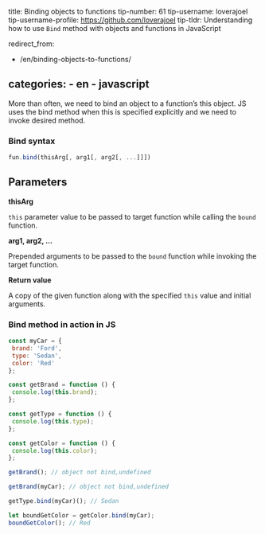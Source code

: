 

title: Binding objects to functions
tip-number: 61
tip-username: loverajoel
tip-username-profile: https://github.com/loverajoel
tip-tldr: Understanding how to use `Bind` method with objects and functions in JavaScript


redirect_from:
  - /en/binding-objects-to-functions/

categories:
    - en
    - javascript
---

More than often, we need to bind an object to a function’s this object. JS uses the bind method when this is specified explicitly and we need to invoke desired method.

### Bind syntax

```js
fun.bind(thisArg[, arg1[, arg2[, ...]]])
```

## Parameters
**thisArg**

`this` parameter value to be passed to target function while calling the `bound` function.

**arg1, arg2, ...**

Prepended arguments to be passed to the `bound` function while invoking the target function.

**Return value**

A copy of the given function along with the specified `this` value and initial arguments.

### Bind method in action in JS

```js
const myCar = {
 brand: 'Ford',
 type: 'Sedan',
 color: 'Red'
};

const getBrand = function () {
 console.log(this.brand);
};

const getType = function () {
 console.log(this.type);
};

const getColor = function () {
 console.log(this.color);
};

getBrand(); // object not bind,undefined

getBrand(myCar); // object not bind,undefined

getType.bind(myCar)(); // Sedan

let boundGetColor = getColor.bind(myCar);
boundGetColor(); // Red

```
